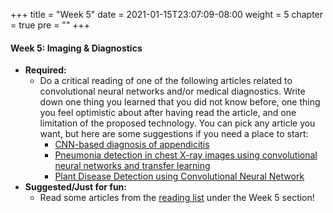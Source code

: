 +++
title = "Week 5"
date = 2021-01-15T23:07:09-08:00
weight = 5
chapter = true
pre = "<b></b>"
+++

#### Week 5: Imaging & Diagnostics
- **Required:** 
  - Do a critical reading of one of the following articles related to convolutional neural networks and/or medical diagnostics. Write down one thing you learned that you did not know before, one thing you feel optimistic about after having read the article, and one limitation of the proposed technology. You can pick any article you want, but here are some suggestions if you need a place to start:
    - [CNN-based diagnosis of appendicitis](https://www.nature.com/articles/s41598-020-66674-7.pdf)
    - [Pneumonia detection in chest X-ray images using convolutional neural networks and transfer learning](https://www.sciencedirect.com/science/article/pii/S0263224120305844)
    - [Plant Disease Detection using Convolutional Neural Network](https://towardsdatascience.com/plant-ai-plant-disease-detection-using-convolutional-neural-network-9b58a96f2289)
- **Suggested/Just for fun:** 
  - Read some articles from the [reading list](https://datascience4biotech.com/resources/articles/) under the Week 5 section!

